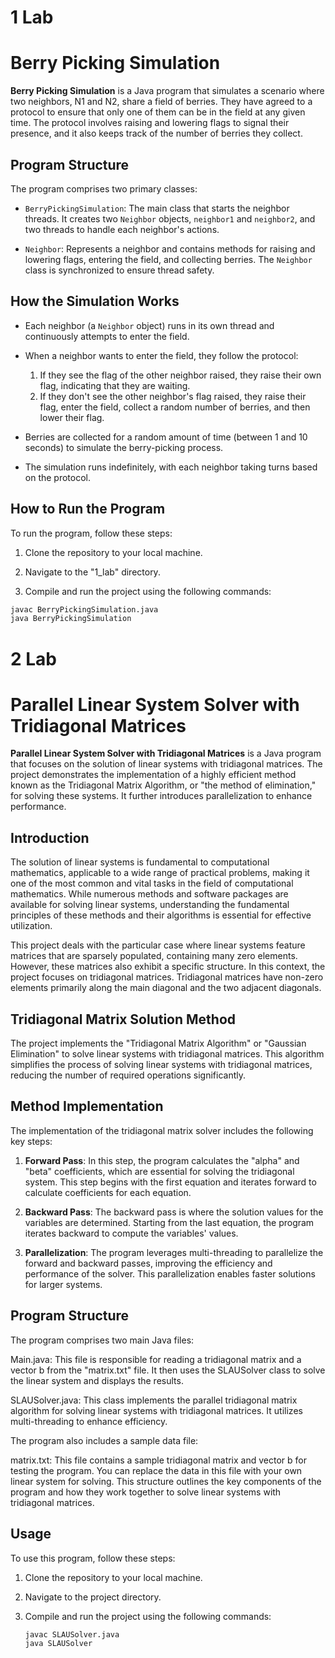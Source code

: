 # 1 Lab
# Berry Picking Simulation

**Berry Picking Simulation** is a Java program that simulates a scenario where two neighbors, N1 and N2, share a field of berries. They have agreed to a protocol to ensure that only one of them can be in the field at any given time. The protocol involves raising and lowering flags to signal their presence, and it also keeps track of the number of berries they collect.

## Program Structure

The program comprises two primary classes:

- `BerryPickingSimulation`: The main class that starts the neighbor threads. It creates two `Neighbor` objects, `neighbor1` and `neighbor2`, and two threads to handle each neighbor's actions.

- `Neighbor`: Represents a neighbor and contains methods for raising and lowering flags, entering the field, and collecting berries. The `Neighbor` class is synchronized to ensure thread safety.

## How the Simulation Works

- Each neighbor (a `Neighbor` object) runs in its own thread and continuously attempts to enter the field.

- When a neighbor wants to enter the field, they follow the protocol:
  1. If they see the flag of the other neighbor raised, they raise their own flag, indicating that they are waiting.
  2. If they don't see the other neighbor's flag raised, they raise their flag, enter the field, collect a random number of berries, and then lower their flag.

- Berries are collected for a random amount of time (between 1 and 10 seconds) to simulate the berry-picking process.

- The simulation runs indefinitely, with each neighbor taking turns based on the protocol.

## How to Run the Program

To run the program, follow these steps:

1. Clone the repository to your local machine.

2. Navigate to the "1_lab" directory.

3. Compile and run the project using the following commands:

```bash
javac BerryPickingSimulation.java
java BerryPickingSimulation
```
# 2 Lab
# Parallel Linear System Solver with Tridiagonal Matrices

**Parallel Linear System Solver with Tridiagonal Matrices** is a Java program that focuses on the solution of linear systems with tridiagonal matrices. The project demonstrates the implementation of a highly efficient method known as the Tridiagonal Matrix Algorithm, or "the method of elimination," for solving these systems. It further introduces parallelization to enhance performance.

## Introduction

The solution of linear systems is fundamental to computational mathematics, applicable to a wide range of practical problems, making it one of the most common and vital tasks in the field of computational mathematics. While numerous methods and software packages are available for solving linear systems, understanding the fundamental principles of these methods and their algorithms is essential for effective utilization.

This project deals with the particular case where linear systems feature matrices that are sparsely populated, containing many zero elements. However, these matrices also exhibit a specific structure. In this context, the project focuses on tridiagonal matrices. Tridiagonal matrices have non-zero elements primarily along the main diagonal and the two adjacent diagonals.

## Tridiagonal Matrix Solution Method

The project implements the "Tridiagonal Matrix Algorithm" or "Gaussian Elimination" to solve linear systems with tridiagonal matrices. This algorithm simplifies the process of solving linear systems with tridiagonal matrices, reducing the number of required operations significantly.

## Method Implementation

The implementation of the tridiagonal matrix solver includes the following key steps:

1. **Forward Pass**: In this step, the program calculates the "alpha" and "beta" coefficients, which are essential for solving the tridiagonal system. This step begins with the first equation and iterates forward to calculate coefficients for each equation.

2. **Backward Pass**: The backward pass is where the solution values for the variables are determined. Starting from the last equation, the program iterates backward to compute the variables' values.

3. **Parallelization**: The program leverages multi-threading to parallelize the forward and backward passes, improving the efficiency and performance of the solver. This parallelization enables faster solutions for larger systems.
 
## Program Structure
The program comprises two main Java files:

Main.java: This file is responsible for reading a tridiagonal matrix and a vector b from the "matrix.txt" file. It then uses the SLAUSolver class to solve the linear system and displays the results.

SLAUSolver.java: This class implements the parallel tridiagonal matrix algorithm for solving linear systems with tridiagonal matrices. It utilizes multi-threading to enhance efficiency.

The program also includes a sample data file:

matrix.txt: This file contains a sample tridiagonal matrix and vector b for testing the program. You can replace the data in this file with your own linear system for solving.
This structure outlines the key components of the program and how they work together to solve linear systems with tridiagonal matrices.

## Usage

To use this program, follow these steps:

1. Clone the repository to your local machine.

2. Navigate to the project directory.

3. Compile and run the project using the following commands:

   ```bash
   javac SLAUSolver.java
   java SLAUSolver

